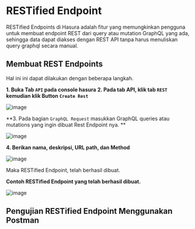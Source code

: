 # RESTified Endpoint

RESTified Endpoints di Hasura adalah fitur yang memungkinkan pengguna untuk membuat endpoint REST dari query atau mutation GraphQL yang ada, sehingga data dapat diakses dengan REST API tanpa harus menuliskan query graphql secara manual.

## Membuat REST Endpoints
Hal ini ini dapat dilakukan dengan beberapa langkah.

**1. Buka Tab `API` pada console hasura**
**2. Pada tab API, klik tab `REST` kemudian klik Button `Create Rest`**

![image](https://github.com/user-attachments/assets/734ec20d-a40c-40fc-a896-40de403ed112)

**3. Pada bagian `GraphQL Request` masukkan GraphQL queries atau mutations yang ingin dibuat Rest Endpoint nya. **

![image](https://github.com/user-attachments/assets/e000faac-298f-4e09-bfe0-094a52a2087b)

**4. Berikan nama, deskripsi, URL path, dan Method**

![image](https://github.com/user-attachments/assets/366081e4-d8a3-4629-a5df-5856b49ada9c)

Maka RESTified Endpoint, telah berhasil dibuat.

**Contoh RESTified Endpoint yang telah berhasil dibuat.**

![image](https://github.com/user-attachments/assets/91f3b0df-8096-4636-915c-f3a74c3b69fb)

## Pengujian RESTified Endpoint Menggunakan Postman

